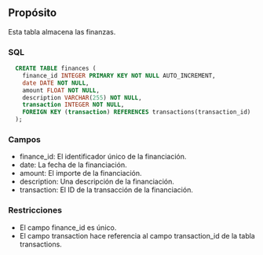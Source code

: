 ## Propósito

Esta tabla almacena las finanzas.

### SQL

```sql
  CREATE TABLE finances (
    finance_id INTEGER PRIMARY KEY NOT NULL AUTO_INCREMENT,
    date DATE NOT NULL,
    amount FLOAT NOT NULL,
    description VARCHAR(255) NOT NULL,
    transaction INTEGER NOT NULL,
    FOREIGN KEY (transaction) REFERENCES transactions(transaction_id)
  );
```

### Campos

* finance_id: El identificador único de la financiación.
* date: La fecha de la financiación.
* amount: El importe de la financiación.
* description: Una descripción de la financiación.
* transaction: El ID de la transacción de la financiación.

### Restricciones

* El campo finance_id es único.
* El campo transaction hace referencia al campo transaction_id de la tabla transactions.
